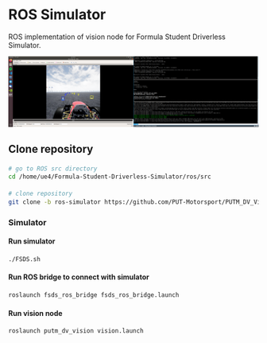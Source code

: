 # ROS Simulator
ROS implementation of vision node for Formula Student Driverless Simulator.

![detected_cones](./imgs/detected_cones.png)

## Clone repository
```bash
# go to ROS src directory
cd /home/ue4/Formula-Student-Driverless-Simulator/ros/src

# clone repository
git clone -b ros-simulator https://github.com/PUT-Motorsport/PUTM_DV_Vision_2020.git putm_dv_vision/
```

### Simulator
#### Run simulator
```bash
./FSDS.sh
```

#### Run ROS bridge to connect with simulator
```bash
roslaunch fsds_ros_bridge fsds_ros_bridge.launch
```

#### Run vision node
```bash
roslaunch putm_dv_vision vision.launch
```
